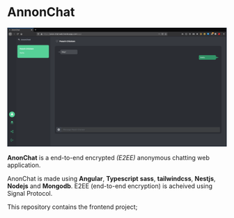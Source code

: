 # AnnonChat

<img src="./sample/example1.png"/>

**AnonChat** is a end-to-end encrypted *(E2EE)* anonymous chatting web application.

AnonChat is made using **Angular**, **Typescript** **sass**, **tailwindcss**, **Nestjs**, **Nodejs** and **Mongodb**.
E2EE (end-to-end encryption) is acheived using Signal Protocol.

This repository contains the frontend project;
